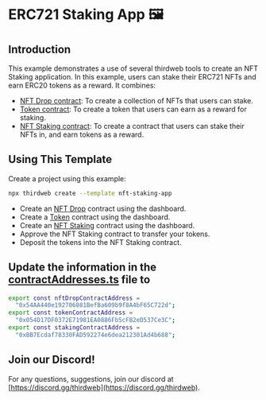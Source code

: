 # ERC721 Staking App 🖼
## Introduction

This example demonstrates a use of several thirdweb tools to create an NFT Staking application. In this example, users can stake their ERC721 NFTs and earn ERC20 tokens as a reward. It combines:

- [NFT Drop contract](https://thirdweb.com/thirdweb.eth/DropERC721): To create a collection of NFTs that users can stake.
- [Token contract](https://thirdweb.com/thirdweb.eth/TokenERC20): To create a token that users can earn as a reward for staking.
- [NFT Staking contract](https://thirdweb.com/thirdweb.eth/NFTStake): To create a contract that users can stake their NFTs in, and earn tokens as a reward.

## Using This Template

Create a project using this example:

```bash
npx thirdweb create --template nft-staking-app
```

- Create an [NFT Drop](https://thirdweb.com/thirdweb.eth/DropERC721) contract using the dashboard.
- Create a [Token](https://thirdweb.com/thirdweb.eth/TokenERC20) contract using the dashboard.
- Create an [NFT Staking](https://thirdweb.com/thirdweb.eth/NFTStake) contract using the dashboard.
- Approve the NFT Staking contract to transfer your tokens.
- Deposit the tokens into the NFT Staking contract.

## Update the information in the [contractAddresses.ts](./consts/contractAddresses.ts) file to

```bash
export const nftDropContractAddress =
  "0x54AA440e192706081BefBa609b9f8A4bF65C722d";
export const tokenContractAddress =
  "0x054D17DF0372E71981EA0886Fb5cFB2eD537Ce3C";
export const stakingContractAddress =
  "0xBB7Ecdaf78330FAD592274e6dea212301Ad4b688";
```

## Join our Discord!

For any questions, suggestions, join our discord at [https://discord.gg/thirdweb](https://discord.gg/thirdweb).
